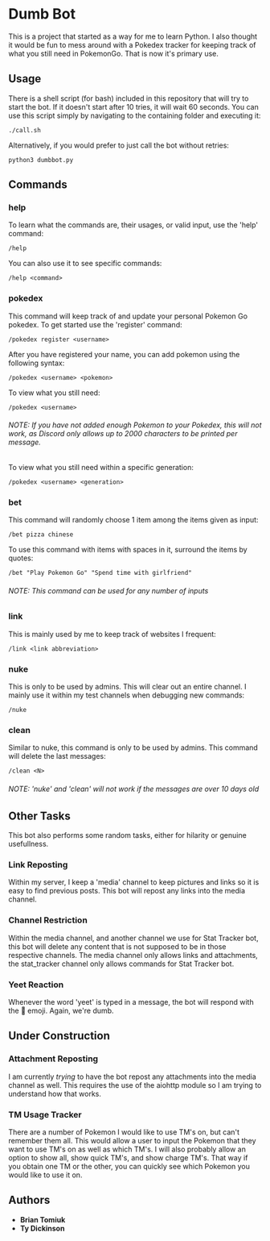 # Dumb Bot

This is a project that started as a way for me to learn Python. I also thought it would be fun to mess around with a Pokedex tracker for keeping track of what you still need in PokemonGo. That is now it's primary use.

## Usage

There is a shell script (for bash) included in this repository that will try to start the bot. If it doesn't start after 10 tries, it will wait 60 seconds. You can use this script simply by navigating to the containing folder and executing it:
```
./call.sh
```

Alternatively, if you would prefer to just call the bot without retries:
```
python3 dumbbot.py
```

## Commands

### help

To learn what the commands are, their usages, or valid input, use the 'help' command:
```
/help
```

You can also use it to see specific commands:
```
/help <command>
```

### pokedex

This command will keep track of and update your personal Pokemon Go pokedex. To get started use the 'register' command:
```
/pokedex register <username>
```

After you have registered your name, you can add pokemon using the following syntax:
```
/pokedex <username> <pokemon>
```

To view what you still need:
```
/pokedex <username>
```
###### NOTE: If you have not added enough Pokemon to your Pokedex, this will not work, as Discord only allows up to 2000 characters to be printed per message.

To view what you still need within a specific generation:
```
/pokedex <username> <generation>
```

### bet

This command will randomly choose 1 item among the items given as input:
```
/bet pizza chinese
```

To use this command with items with spaces in it, surround the items by quotes:
```
/bet "Play Pokemon Go" "Spend time with girlfriend"
```

###### NOTE: This command can be used for any number of inputs

### link

This is mainly used by me to keep track of websites I frequent:
```
/link <link abbreviation>
```

### nuke

This is only to be used by admins. This will clear out an entire channel. I mainly use it within my test channels when debugging new commands:
```
/nuke
```

### clean

Similar to nuke, this command is only to be used by admins. This command will delete the last <N> messages:
```
/clean <N>
```

###### NOTE: 'nuke' and 'clean' will not work if the messages are over 10 days old

## Other Tasks

This bot also performs some random tasks, either for hilarity or genuine usefullness.

### Link Reposting

Within my server, I keep a 'media' channel to keep pictures and links so it is easy to find previous posts. This bot will repost any links into the media channel.

### Channel Restriction

Within the media channel, and another channel we use for Stat Tracker bot, this bot will delete any content that is not supposed to be in those respective channels. The media channel only allows links and attachments, the stat_tracker channel only allows commands for Stat Tracker bot.

### Yeet Reaction

Whenever the word 'yeet' is typed in a message, the bot will respond with the :eyes: emoji. Again, we're dumb.

## Under Construction

### Attachment Reposting

I am currently *trying* to have the bot repost any attachments into the media channel as well. This requires the use of the aiohttp module so I am trying to understand how that works.

### TM Usage Tracker

There are a number of Pokemon I would like to use TM's on, but can't remember them all. This would allow a user to input the Pokemon that they want to use TM's on as well as which TM's. I will also probably allow an option to show all, show quick TM's, and show charge TM's. That way if you obtain one TM or the other, you can quickly see which Pokemon you would like to use it on.

## Authors

* **Brian Tomiuk**
* **Ty Dickinson**
